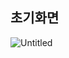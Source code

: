 ## 초기화면
![Untitled]([https://prod-files-secure.s3.us-west-2.amazonaws.com/66bbe54d-310f-45ec-88a6-dd43795cf15a/14b01af4-4209-4346-93bb-7c14b8721392/Untitled.png](https://www.notion.so/pythonanywhere-67dfc3b56375411aa4c5831a01e6805d?pvs=4#9f417d73207247279eb9dee5623b7ae4)https://www.notion.so/pythonanywhere-67dfc3b56375411aa4c5831a01e6805d?pvs=4#9f417d73207247279eb9dee5623b7ae4)
